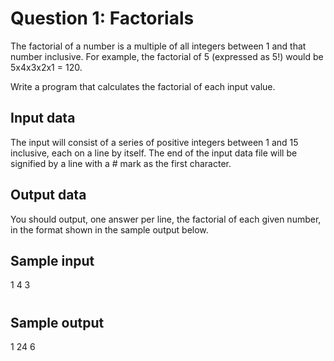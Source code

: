 # Question 1: Factorials

The factorial of a number is a multiple of all integers between 1 and that number inclusive. For example, the factorial of 5 (expressed as 5!) would be 5x4x3x2x1 = 120.

Write a program that calculates the factorial of each input value.

## Input data

The input will consist of a series of positive integers between 1 and 15 inclusive, each on a line by itself. The end of the input data file will be signified by a line with a # mark as the first character.

## Output data

You should output, one answer per line, the factorial of each given number, in the format shown in the sample output below.

## Sample input

1
4
3
#

## Sample output

1
24
6
